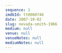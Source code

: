 ```yaml
---
sequence: 1
imdbId: tt0060748
date: 2007-10-02
slug: nevada-smith-1966
medium: null
venue: null
venueNotes: null
mediumNotes: null
---
```


